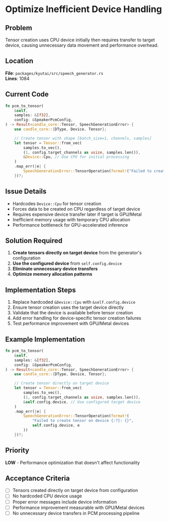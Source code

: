 # Optimize Inefficient Device Handling

## Problem
Tensor creation uses CPU device initially then requires transfer to target device, causing unnecessary data movement and performance overhead.

## Location
**File**: `packages/kyutai/src/speech_generator.rs`  
**Lines**: 1084

## Current Code
```rust
fn pcm_to_tensor(
    &self,
    samples: &[f32],
    config: &SpeakerPcmConfig,
) -> Result<candle_core::Tensor, SpeechGenerationError> {
    use candle_core::{DType, Device, Tensor};

    // Create tensor with shape [batch_size=1, channels, samples]
    let tensor = Tensor::from_vec(
        samples.to_vec(),
        (1, config.target_channels as usize, samples.len()),
        &Device::Cpu, // Use CPU for initial processing
    )
    .map_err(|e| {
        SpeechGenerationError::TensorOperation(format!("Failed to create tensor: {}", e))
    })?;
```

## Issue Details
- Hardcodes `Device::Cpu` for tensor creation
- Forces data to be created on CPU regardless of target device
- Requires expensive device transfer later if target is GPU/Metal
- Inefficient memory usage with temporary CPU allocation
- Performance bottleneck for GPU-accelerated inference

## Solution Required
1. **Create tensors directly on target device** from the generator's configuration
2. **Use the configured device** from `self.config.device`
3. **Eliminate unnecessary device transfers**
4. **Optimize memory allocation patterns**

## Implementation Steps
1. Replace hardcoded `&Device::Cpu` with `&self.config.device`
2. Ensure tensor creation uses the target device directly
3. Validate that the device is available before tensor creation
4. Add error handling for device-specific tensor creation failures
5. Test performance improvement with GPU/Metal devices

## Example Implementation
```rust
fn pcm_to_tensor(
    &self,
    samples: &[f32],
    config: &SpeakerPcmConfig,
) -> Result<candle_core::Tensor, SpeechGenerationError> {
    use candle_core::{DType, Device, Tensor};

    // Create tensor directly on target device
    let tensor = Tensor::from_vec(
        samples.to_vec(),
        (1, config.target_channels as usize, samples.len()),
        &self.config.device, // Use configured target device
    )
    .map_err(|e| {
        SpeechGenerationError::TensorOperation(format!(
            "Failed to create tensor on device {:?}: {}", 
            self.config.device, e
        ))
    })?;
```

## Priority
**LOW** - Performance optimization that doesn't affect functionality

## Acceptance Criteria
- [ ] Tensors created directly on target device from configuration
- [ ] No hardcoded CPU device usage
- [ ] Proper error messages include device information
- [ ] Performance improvement measurable with GPU/Metal devices
- [ ] No unnecessary device transfers in PCM processing pipeline